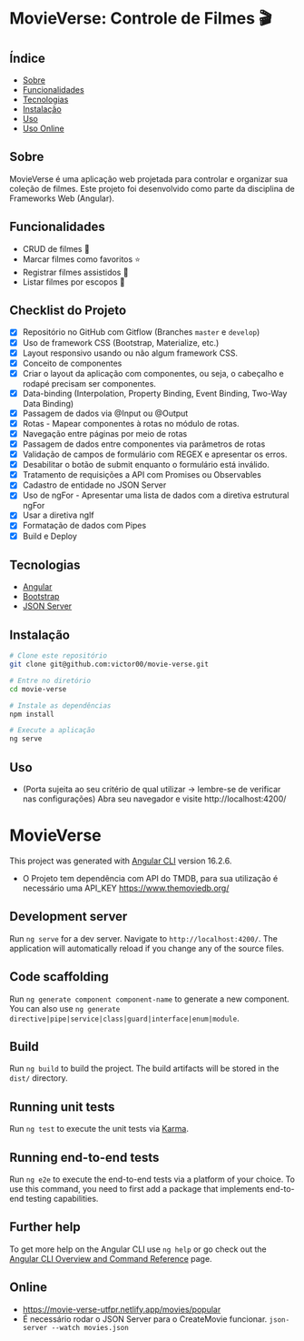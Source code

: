 # MovieVerse: Controle de Filmes 🎬

## Índice

- [Sobre](#sobre)
- [Funcionalidades](#funcionalidades)
- [Tecnologias](#tecnologias)
- [Instalação](#instalação)
- [Uso](#uso)
- [Uso Online](#Online)

## Sobre

MovieVerse é uma aplicação web projetada para controlar e organizar sua coleção de filmes. Este projeto foi desenvolvido como parte da disciplina de Frameworks Web (Angular).

## Funcionalidades

- CRUD de filmes 🎥
- Marcar filmes como favoritos ⭐
- Registrar filmes assistidos 👀
- Listar filmes por escopos 📑

## Checklist do Projeto

- [X] Repositório no GitHub com Gitflow (Branches `master` e `develop`)
- [X] Uso de framework CSS (Bootstrap, Materialize, etc.)
- [X] Layout responsivo usando ou não algum framework CSS.
- [X] Conceito de componentes
- [X] Criar o layout da aplicação com componentes, ou seja, o cabeçalho e rodapé precisam ser componentes.
- [X] Data-binding (Interpolation, Property Binding, Event Binding, Two-Way Data Binding)
- [X] Passagem de dados via @Input ou @Output
- [X] Rotas - Mapear componentes à rotas no módulo de rotas.
- [X] Navegação entre páginas por meio de rotas
- [X] Passagem de dados entre componentes via parâmetros de rotas
- [X] Validação de campos de formulário com REGEX e apresentar os erros.
- [X] Desabilitar o botão de submit enquanto o formulário está inválido.
- [X] Tratamento de requisições a API com Promises ou Observables
- [X] Cadastro de entidade no JSON Server
- [X] Uso de ngFor - Apresentar uma lista de dados com a diretiva estrutural ngFor
- [X] Usar a diretiva ngIf
- [X] Formatação de dados com Pipes
- [X] Build e Deploy

## Tecnologias

- [Angular](https://angular.io/)
- [Bootstrap](https://getbootstrap.com/)
- [JSON Server](https://github.com/typicode/json-server)

## Instalação

```bash
# Clone este repositório
git clone git@github.com:victor00/movie-verse.git

# Entre no diretório
cd movie-verse

# Instale as dependências
npm install

# Execute a aplicação
ng serve
```

## Uso
-  (Porta sujeita ao seu critério de qual utilizar -> lembre-se de verificar nas configurações)
Abra seu navegador e visite http://localhost:4200/

# MovieVerse

This project was generated with [Angular CLI](https://github.com/angular/angular-cli) version 16.2.6.
- O Projeto tem dependência com API do TMDB, para sua utilização é necessário uma API_KEY
https://www.themoviedb.org/

## Development server

Run `ng serve` for a dev server. Navigate to `http://localhost:4200/`. The application will automatically reload if you change any of the source files.

## Code scaffolding

Run `ng generate component component-name` to generate a new component. You can also use `ng generate directive|pipe|service|class|guard|interface|enum|module`.

## Build

Run `ng build` to build the project. The build artifacts will be stored in the `dist/` directory.

## Running unit tests

Run `ng test` to execute the unit tests via [Karma](https://karma-runner.github.io).

## Running end-to-end tests

Run `ng e2e` to execute the end-to-end tests via a platform of your choice. To use this command, you need to first add a package that implements end-to-end testing capabilities.

## Further help

To get more help on the Angular CLI use `ng help` or go check out the [Angular CLI Overview and Command Reference](https://angular.io/cli) page.

## Online

- https://movie-verse-utfpr.netlify.app/movies/popular
- É necessário rodar o JSON Server para o CreateMovie funcionar.
  `json-server --watch movies.json`
